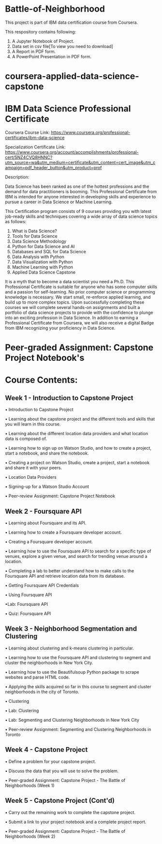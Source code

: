 # Battle-of-Neighborhood

This project is part of IBM data certification course from Coursera. 

This respository contains following:
1. A Jupyter Notebook of Project.
2. Data set in csv file[To view you need to download]
3. A Report in PDF form.
4. A PowerPoint Presentation in PDF form.

# coursera-applied-data-science-capstone

# IBM Data Science Professional Certificate

Coursera Course Link: https://www.coursera.org/professional-certificates/ibm-data-science

Specialization Certificate Link: https://www.coursera.org/account/accomplishments/professional-cert/SNZ4CVQ8HNNC?utm_source=wa&utm_medium=certificate&utm_content=cert_image&utm_campaign=pdf_header_button&utm_product=prof

Description:

Data Science has been ranked as one of the hottest professions and the demand for data practitioners is booming. This Professional Certificate from IBM is intended for anyone interested in developing skills and experience to pursue a career in Data Science or Machine Learning.

This Certification program consists of 9 courses providing you with latest job-ready skills and techniques covering a wide array of data science topics as follows:

1.	What is Data Science?
2.	Tools for Data Science
3.	Data Science Methodology
4.	Python for Data Science and AI
5.	Databases and SQL for Data Science
6.	Data Analysis with Python
7.	Data Visualization with Python
8.	Machine Learning with Python
9.	Applied Data Science Capstone

It is a myth that to become a data scientist you need a Ph.D. This Professional Certificate is suitable for anyone who has some computer skills and a passion for self-learning. No prior computer science or programming knowledge is necessary. We start small, re-enforce applied learning, and build up to more complex topics.
Upon successfully completing these courses we will complete several hands-on assignments and built a portfolio of data science projects to provide with the confidence to plunge into an exciting profession in Data Science. In addition to earning a Professional Certificate from Coursera, we will also receive a digital Badge from IBM recognizing your proficiency in Data Science.




# Peer-graded Assignment: Capstone Project Notebook's
# Course Contents:

## Week 1 - Introduction to Capstone Project

•	Introduction to Capstone Project

•	Learning about the capstone project and the different tools and skills that you will learn in this course.

•	Learning about the different location data providers and what location data is composed of.

•	Learning how to sign up on Watson Studio, and how to create a project, start a notebook, and share the notebook.

•	Creating a project on Watson Studio, create a project, start a notebook and share it with your peers.

•	Location Data Providers

•	Signing-up for a Watson Studio Account

•	Peer-review Assignment: Capstone Project Notebook
 
## Week 2 - Foursquare API

•	Learning about Foursquare and its API.

•	Learning how to create a Foursquare developer account.

•	Creating a Foursquare developer account.

•	Learning how to use the Foursquare API to search for a specific type of venues, explore a given venue, and search for trending venue around a location.

•	Completing a lab to better understand how to make calls to the Foursquare API and retrieve location data from its database.

•	Getting Foursquare API Credentials

•	Using Foursquare API

•Lab: Foursquare API

•	Quiz: Foursquare API



## Week 3 - Neighborhood Segmentation and Clustering

•	Learning about clustering and k-means clustering in particular.

•	Learning how to use the Foursquare API and clustering to segment and cluster the neighborhoods in New York City.

•	Learning how to use the Beautifulsoup Python package to scrape websites and parse HTML code.

•	Applying the skills acquired so far in this course to segment and cluster neighborhoods in the city of Toronto.

•	Clustering

•	Lab: Clustering

•	Lab: Segmenting and Clustering Neighborhoods in New York City

•	Peer-review Assignment: Segmenting and Clustering Neighborhoods in Toronto

## Week 4 - Capstone Project

•	Define a problem for your capstone project.

•	Discuss the data that you will use to solve the problem.

•	Peer-graded Assignment: Capstone Project - The Battle of Neighborhoods (Week 1)

## Week 5 - Capstone Project (Cont'd)

•	Carry out the remaining work to complete the capstone project.

•	Submit a link to your project notebook and a complete project report.

•	Peer-graded Assignment: Capstone Project - The Battle of Neighborhoods (Week 2)

